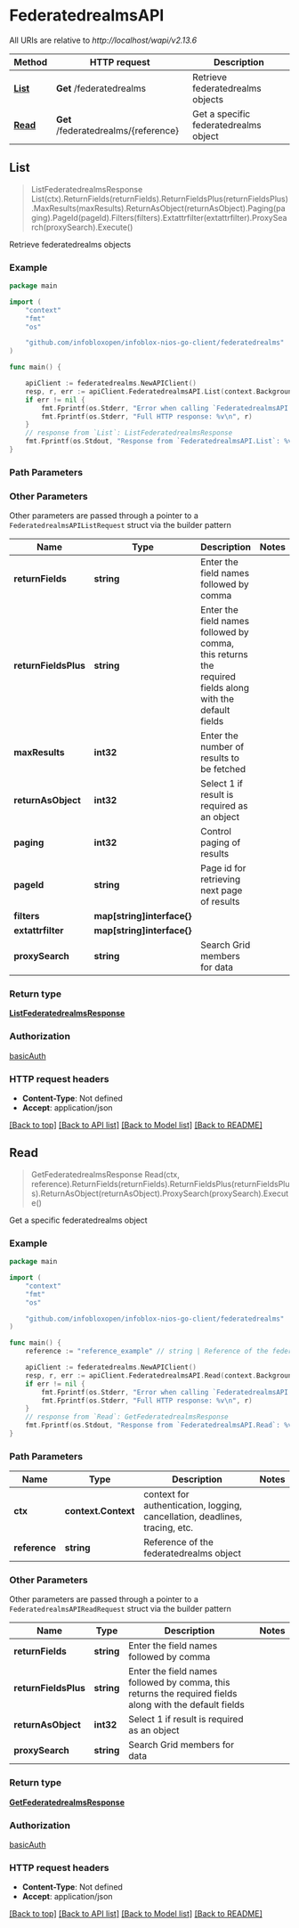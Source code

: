 # FederatedrealmsAPI

All URIs are relative to *http://localhost/wapi/v2.13.6*

Method | HTTP request | Description
------------- | ------------- | -------------
[**List**](FederatedrealmsAPI.md#List) | **Get** /federatedrealms | Retrieve federatedrealms objects
[**Read**](FederatedrealmsAPI.md#Read) | **Get** /federatedrealms/{reference} | Get a specific federatedrealms object



## List

> ListFederatedrealmsResponse List(ctx).ReturnFields(returnFields).ReturnFieldsPlus(returnFieldsPlus).MaxResults(maxResults).ReturnAsObject(returnAsObject).Paging(paging).PageId(pageId).Filters(filters).Extattrfilter(extattrfilter).ProxySearch(proxySearch).Execute()

Retrieve federatedrealms objects



### Example

```go
package main

import (
	"context"
	"fmt"
	"os"

	"github.com/infobloxopen/infoblox-nios-go-client/federatedrealms"
)

func main() {

	apiClient := federatedrealms.NewAPIClient()
	resp, r, err := apiClient.FederatedrealmsAPI.List(context.Background()).Execute()
	if err != nil {
		fmt.Fprintf(os.Stderr, "Error when calling `FederatedrealmsAPI.List``: %v\n", err)
		fmt.Fprintf(os.Stderr, "Full HTTP response: %v\n", r)
	}
	// response from `List`: ListFederatedrealmsResponse
	fmt.Fprintf(os.Stdout, "Response from `FederatedrealmsAPI.List`: %v\n", resp)
}
```

### Path Parameters



### Other Parameters

Other parameters are passed through a pointer to a `FederatedrealmsAPIListRequest` struct via the builder pattern


Name | Type | Description  | Notes
------------- | ------------- | ------------- | -------------
**returnFields** | **string** | Enter the field names followed by comma | 
**returnFieldsPlus** | **string** | Enter the field names followed by comma, this returns the required fields along with the default fields | 
**maxResults** | **int32** | Enter the number of results to be fetched | 
**returnAsObject** | **int32** | Select 1 if result is required as an object | 
**paging** | **int32** | Control paging of results | 
**pageId** | **string** | Page id for retrieving next page of results | 
**filters** | **map[string]interface{}** |  | 
**extattrfilter** | **map[string]interface{}** |  | 
**proxySearch** | **string** | Search Grid members for data | 

### Return type

[**ListFederatedrealmsResponse**](ListFederatedrealmsResponse.md)

### Authorization

[basicAuth](../README.md#basicAuth)

### HTTP request headers

- **Content-Type**: Not defined
- **Accept**: application/json

[[Back to top]](#) [[Back to API list]](../README.md#documentation-for-api-endpoints)
[[Back to Model list]](../README.md#documentation-for-models)
[[Back to README]](../README.md)


## Read

> GetFederatedrealmsResponse Read(ctx, reference).ReturnFields(returnFields).ReturnFieldsPlus(returnFieldsPlus).ReturnAsObject(returnAsObject).ProxySearch(proxySearch).Execute()

Get a specific federatedrealms object



### Example

```go
package main

import (
	"context"
	"fmt"
	"os"

	"github.com/infobloxopen/infoblox-nios-go-client/federatedrealms"
)

func main() {
	reference := "reference_example" // string | Reference of the federatedrealms object

	apiClient := federatedrealms.NewAPIClient()
	resp, r, err := apiClient.FederatedrealmsAPI.Read(context.Background(), reference).Execute()
	if err != nil {
		fmt.Fprintf(os.Stderr, "Error when calling `FederatedrealmsAPI.Read``: %v\n", err)
		fmt.Fprintf(os.Stderr, "Full HTTP response: %v\n", r)
	}
	// response from `Read`: GetFederatedrealmsResponse
	fmt.Fprintf(os.Stdout, "Response from `FederatedrealmsAPI.Read`: %v\n", resp)
}
```

### Path Parameters


Name | Type | Description  | Notes
------------- | ------------- | ------------- | -------------
**ctx** | **context.Context** | context for authentication, logging, cancellation, deadlines, tracing, etc.
**reference** | **string** | Reference of the federatedrealms object | 

### Other Parameters

Other parameters are passed through a pointer to a `FederatedrealmsAPIReadRequest` struct via the builder pattern


Name | Type | Description  | Notes
------------- | ------------- | ------------- | -------------
**returnFields** | **string** | Enter the field names followed by comma | 
**returnFieldsPlus** | **string** | Enter the field names followed by comma, this returns the required fields along with the default fields | 
**returnAsObject** | **int32** | Select 1 if result is required as an object | 
**proxySearch** | **string** | Search Grid members for data | 

### Return type

[**GetFederatedrealmsResponse**](GetFederatedrealmsResponse.md)

### Authorization

[basicAuth](../README.md#basicAuth)

### HTTP request headers

- **Content-Type**: Not defined
- **Accept**: application/json

[[Back to top]](#) [[Back to API list]](../README.md#documentation-for-api-endpoints)
[[Back to Model list]](../README.md#documentation-for-models)
[[Back to README]](../README.md)

